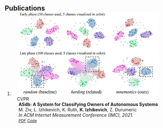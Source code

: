 <h2 id="publications" style="margin: 2px 0px -15px;">Publications</h2>

<div class="publications">
<ol class="bibliography">

<li>
<div class="pub-row">

  <div class="col-sm-3 abbr" style="position: relative;padding-right: 15px;padding-left: 15px;">
    <img src="assets/img/teaser_example.png" class="teaser img-fluid z-depth-1">
    <abbr class="badge">CVPR</abbr>
  </div>

  <div class="col-sm-9" style="position: relative;width: 100%;padding-right: 15px;padding-left: 20px;">
    <div class="title"><strong>ASdb: A System for Classifying Owners of Autonomous Systems</strong></div>
    <div class="author">M. Ziv, L. Izhikevich, K. Ruth, <strong>K. Izhikevich</strong>, Z. Durumeric</div>
    <div class="periodical"><em>In ACM Internet Measurement Conference (IMC), 2021.</em></div>
    <div class="links">
      <a href="/assets/files/finalASdb.pdf" class="btn btn-sm z-depth-0" role="button" target="_blank" style="font-size:12px;">PDF</a>
      <a href="https://asdb.stanford.edu/" class="btn btn-sm z-depth-0" role="button" target="_blank" style="font-size:12px;">Code</a>
    </div>
  </div>
</div>
</li>
  
<br>

</ol>
</div>
